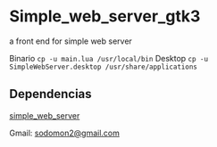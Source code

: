 # Simple_web_server_gtk3
a front end for simple web server

Binario `cp -u main.lua /usr/local/bin`
Desktop `cp -u SimpleWebServer.desktop /usr/share/applications `

## Dependencias

[simple_web_server](https://gitlab.com/eidheim/Simple-Web-Server)

Gmail: sodomon2@gmail.com
